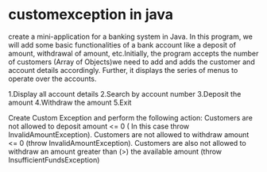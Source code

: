 # customexception in java
create a mini-application for a banking system in Java. In this program, we will add some basic functionalities of a bank account like a deposit of amount, withdrawal of amount, etc.Initially, the program accepts the number of customers (Array of Objects)we need to add and adds the customer and account details accordingly. Further, it displays the series of menus to operate over the accounts.

1.Display all account details
2.Search by account number
3.Deposit the amount
4.Withdraw the amount
5.Exit 

Create Custom Exception and perform the following action: Customers are not allowed to deposit amount <= 0 ( In this case throw InvalidAmountException). Customers are not allowed to withdraw amount <= 0 (throw InvalidAmountException). Customers are also not allowed to withdraw an amount greater than (>) the available amount (throw InsufficientFundsException)
